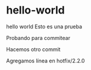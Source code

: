 # hello-world

hello world
Esto es una prueba

Probando para commitear

Hacemos otro commit

Agregamos línea en hotfix/2.2.0

